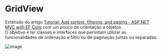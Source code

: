 # GridView
Extensão do artigo [Tutorial: Add sorting, filtering, and paging - ASP.NET MVC with EF Core](https://docs.microsoft.com/en-us/aspnet/core/data/ef-mvc/sort-filter-page?view=aspnetcore-5.0) com um pouco de orientação a objetos.  
O objetivo é ter classes e interfaces que permitam utilizar as funcionalidades de ordenação e filtro ou de paginação juntas ou separadas.  

![image](https://user-images.githubusercontent.com/12596820/112774041-b83ed700-900e-11eb-80cd-aa0a1cd1da14.png)

